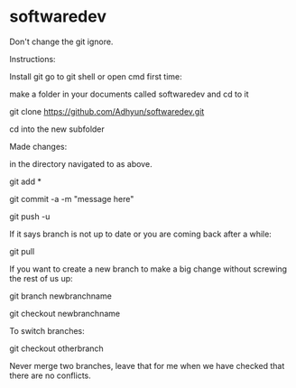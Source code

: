 # softwaredev

Don't change the git ignore.

Instructions:

Install git
go to git shell or open cmd
first time: 

  make a folder in your documents called softwaredev and cd to it
  
  git clone https://github.com/Adhyun/softwaredev.git
  
  cd into the new subfolder
  

Made changes:

  in the directory navigated to as above.
  
  git add *
  
  git commit -a -m "message here"
  
  git push -u
  
  
If it says branch is not up to date or you are coming back after a while:

  git pull
  
  
If you want to create a new branch to make a big change without screwing the rest of us up:

  git branch newbranchname
  
  git checkout newbranchname
  
  
To switch branches:

  git checkout otherbranch
  
Never merge two branches, leave that for me when we have checked that there are no conflicts.
  
